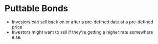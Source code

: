 # Puttable Bonds

- Investors can sell back on or after a pre-defined date at a pre-defined price
- Investors might want to sell if they're getting a higher rate somewhere else.
